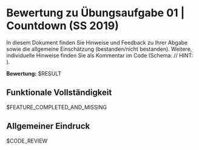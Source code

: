 # Bewertung zu Übungsaufgabe 01 | Countdown (SS 2019)

In diesem Dokument finden Sie Hinweise und Feedback zu Ihrer Abgabe sowie die allgemeine Einschätzung (bestanden/nicht bestanden). Weitere, individuelle Hinweise finden Sie als Kommentar im Code (Schema: // HINT: ).

**Bewertung:** $RESULT

## Funktionale Vollständigkeit

$FEATURE_COMPLETED_AND_MISSING


## Allgemeiner Eindruck

$CODE_REVIEW